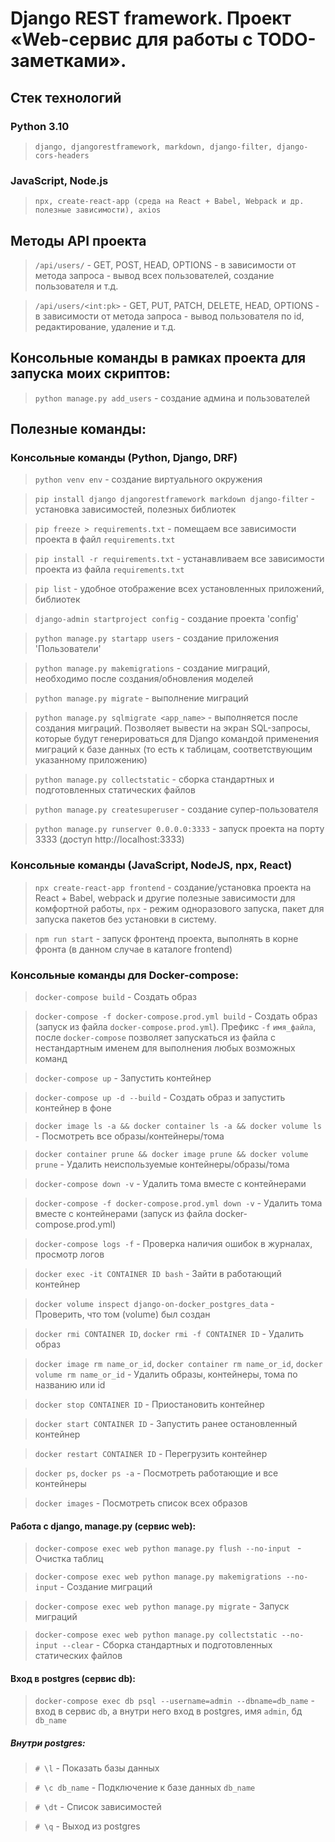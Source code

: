 # Django REST framework. Проект «Web-сервис для работы с TODO-заметками».

## Стек технологий

### Python 3.10
> `django, djangorestframework, markdown, django-filter, django-cors-headers`

### JavaScript, Node.js
> `npx, create-react-app (среда на React + Babel, Webpack и др. полезные зависимости), axios`

## Методы API проекта

>`/api/users/` - GET, POST, HEAD, OPTIONS - в зависимости от метода запроса - вывод всех пользователей, создание пользователя и т.д.

>`/api/users/<int:pk>` - GET, PUT, PATCH, DELETE, HEAD, OPTIONS - в зависимости от метода запроса - вывод пользователя по id, редактирование, удаление и т.д.

## Консольные команды в рамках проекта для запуска моих скриптов:

>`python manage.py add_users` - создание админа и пользователей

## Полезные команды:

### Консольные команды (Python, Django, DRF)

>`python venv env` - создание виртуального окружения

>`pip install django djangorestframework markdown django-filter` - установка зависимостей, полезных библиотек

>`pip freeze > requirements.txt` - помещаем все зависимости проекта в файл `requirements.txt`

>`pip install -r requirements.txt` - устанавливаем все зависимости проекта из файла `requirements.txt`

>`pip list` - удобное отображение всех установленных приложений, библиотек

>`django-admin startproject config` - создание проекта 'config'

>`python manage.py startapp users` - создание приложения 'Пользователи'

>`python manage.py makemigrations` - создание миграций, необходимо после создания/обновления моделей

>`python manage.py migrate` - выполнение миграций

>`python manage.py sqlmigrate <app_name>` - выполняется после создания миграций. Позволяет вывести на экран SQL-запросы, которые будут генерироваться для Django командой применения миграций к базе данных (то есть к таблицам, соответствующим указанному приложению)

>`python manage.py collectstatic` - сборка стандартных и подготовленных статических файлов

>`python manage.py createsuperuser` - создание супер-пользователя

>`python manage.py runserver 0.0.0.0:3333` - запуск проекта на порту 3333 (доступ http://localhost:3333)

### Консольные команды (JavaScript, NodeJS, npx, React)

>`npx create-react-app frontend` - создание/установка проекта на React + Babel, webpack и другие полезные зависимости для комфортной работы, `npx` - режим одноразового запуска, пакет для запуска пакетов без установки в систему.

>`npm run start` - запуск фронтенд проекта, выполнять в корне фронта (в данном случае в каталоге frontend)



### Консольные команды для Docker-compose: 

> `docker-compose build` - Создать образ

> `docker-compose -f docker-compose.prod.yml build` - Создать образ (запуск из файла `docker-compose.prod.yml`). Префикс `-f` `имя_файла`, после `docker-compose` позволяет запускаться из файла с нестандартным именем для выполнения любых возможных команд

> `docker-compose up` - Запустить контейнер

> `docker-compose up -d --build` - Создать образ и запустить контейнер в фоне

> `docker image ls -a && docker container ls -a && docker volume ls` - Посмотреть все образы/контейнеры/тома

> `docker container prune && docker image prune && docker volume prune` - Удалить неиспользуемые контейнеры/образы/тома

> `docker-compose down -v` - Удалить тома вместе с контейнерами 

> `docker-compose -f docker-compose.prod.yml down -v` - Удалить тома вместе с контейнерами (запуск из файла docker-compose.prod.yml)

> `docker-compose logs -f` - Проверка наличия ошибок в журналах, просмотр логов

> `docker exec -it CONTAINER ID bash` - Зайти в работающий контейнер 

> `docker volume inspect django-on-docker_postgres_data` - Проверить, что том (volume) был создан

> `docker rmi CONTAINER ID`, `docker rmi -f CONTAINER ID` - Удалить образ 

> `docker image rm name_or_id`, `docker container rm name_or_id`, `docker volume rm name_or_id` - Удалить образы, контейнеры, тома по названию или id

> `docker stop CONTAINER ID` - Приостановить контейнер 

> `docker start CONTAINER ID` - Запустить ранее остановленный контейнер 

> `docker restart CONTAINER ID` - Перегрузить контейнер 

> `docker ps`, `docker ps -a` - Посмотреть работающие и все контейнеры 

> `docker images` - Посмотреть список всех образов


#### Работа с django, manage.py (сервис web):

> `docker-compose exec web python manage.py flush --no-input ` - Очистка таблиц

> `docker-compose exec web python manage.py makemigrations --no-input` - Создание миграций

> `docker-compose exec web python manage.py migrate` - Запуск миграций

> `docker-compose exec web python manage.py collectstatic --no-input --clear` - Сборка стандартных и подготовленных статических файлов 


#### Вход в postgres (сервис db): 
> `docker-compose exec db psql --username=admin --dbname=db_name` - вход в сервис `db`, а внутри него вход в postgres, имя `admin`, бд `db_name`
##### Внутри postgres: 
> ` # \l ` - Показать базы данных

> ` # \c db_name ` - Подключение к базе данных `db_name`

> ` # \dt ` - Список зависимостей

> ` # \q ` - Выход из postgres
